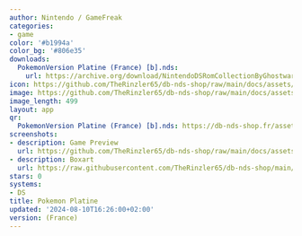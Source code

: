 ```yaml
---
author: Nintendo / GameFreak
categories:
- game
color: '#b1994a'
color_bg: '#806e35'
downloads:
  PokemonVersion Platine (France) [b].nds:
    url: https://archive.org/download/NintendoDSRomCollectionByGhostware/PokemonVersion%20Platine%20%28France%29%20%5Bb%5D.nds
icon: https://github.com/TheRinzler65/db-nds-shop/raw/main/docs/assets/images/icons/pokemonplatine.png
image: https://github.com/TheRinzler65/db-nds-shop/raw/main/docs/assets/images/icons/pokemonplatine.png
image_length: 499
layout: app
qr:
  PokemonVersion Platine (France) [b].nds: https://db-nds-shop.fr/assets/images/qr/pokemonversion-platine-france-b-nds.png
screenshots:
- description: Game Preview
  url: https://github.com/TheRinzler65/db-nds-shop/raw/main/docs/assets/images/screenshots//pokemonplatine/pokemonplatine.png
- description: Boxart
  url: https://raw.githubusercontent.com/TheRinzler65/db-nds-shop/main/docs/assets/images/boxart/PokemonVersion%20Platine%20(France)%20%5Bb%5D.nds.png
stars: 0
systems:
- DS
title: Pokemon Platine
updated: '2024-08-10T16:26:00+02:00'
version: (France)
---
```


